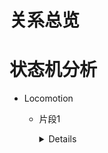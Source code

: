 
# 关系总览

# 状态机分析
  - Locomotion
    - 片段1
      <details>
      
        ![Lyra_LocomotionSM_1](https://github.com/lanwu5/lantz.github.io/assets/42904565/bda64ac6-4b60-4221-9006-4d349e22f861)
      </detail>
    
